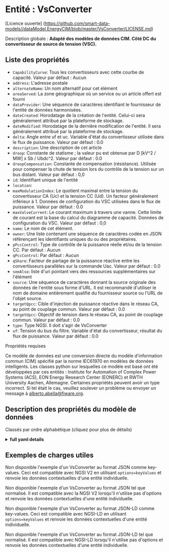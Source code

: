 Entité : VsConverter  
====================  
[Licence ouverte] (https://github.com/smart-data-models//dataModel.EnergyCIM/blob/master/VsConverter/LICENSE.md)  
Description globale : **Adapté des modèles de données CIM. Côté DC du convertisseur de source de tension (VSC).**  

## Liste des propriétés  

- `CapabilityCurve`: Tous les convertisseurs avec cette courbe de capacité. Valeur par défaut : Aucun  - `address`: L'adresse postale  - `alternateName`: Un nom alternatif pour cet élément  - `areaServed`: La zone géographique où un service ou un article offert est fourni  - `dataProvider`: Une séquence de caractères identifiant le fournisseur de l'entité de données harmonisées.  - `dateCreated`: Horodatage de la création de l'entité. Celui-ci sera généralement attribué par la plateforme de stockage.  - `dateModified`: Horodatage de la dernière modification de l'entité. Il sera généralement attribué par la plateforme de stockage.  - `delta`: Angle entre uf et uc. Variable d'état du convertisseur utilisée dans le flux de puissance. Valeur par défaut : 0.0  - `description`: Une description de cet article  - `droop`: Constante de statisme ; la valeur pu est obtenue par D [kV^2 / MW] x Sb / Ubdc^2. Valeur par défaut : 0.0  - `droopCompensation`: Constante de compensation (résistance). Utilisée pour compenser la chute de tension lors du contrôle de la tension sur un bus distant. Valeur par défaut : 0,0  - `id`: Identifiant unique de l'entité  - `location`:   - `maxModulationIndex`: Le quotient maximal entre la tension du convertisseur CA (Uc) et la tension CC (Ud). Un facteur généralement inférieur à 1. Données de configuration du VSC utilisées dans le flux de puissance. Valeur par défaut : 0.0  - `maxValveCurrent`: Le courant maximum à travers une vanne. Cette limite de courant est la base du calcul du diagramme de capacité. Données de configuration du VSC. Valeur par défaut : 0,0  - `name`: Le nom de cet élément.  - `owner`: Une liste contenant une séquence de caractères codée en JSON référençant les identifiants uniques du ou des propriétaires.  - `pPccControl`: Type de contrôle de la puissance réelle et/ou de la tension CC. Par défaut : Aucun  - `qPccControl`:  Par défaut : Aucun  - `qShare`: Facteur de partage de la puissance réactive entre les convertisseurs parallèles sur la commande Uac. Valeur par défaut : 0.0  - `seeAlso`: liste d'uri pointant vers des ressources supplémentaires sur l'élément  - `source`: Une séquence de caractères donnant la source originale des données de l'entité sous forme d'URL. Il est recommandé d'utiliser le nom de domaine entièrement qualifié du fournisseur source ou l'URL de l'objet source.  - `targetQpcc`: Cible d'injection de puissance réactive dans le réseau CA, au point de couplage commun. Valeur par défaut : 0.0  - `targetUpcc`: Objectif de tension dans le réseau CA, au point de couplage commun. Valeur par défaut : 0.0  - `type`: Type NGSI. Il doit s'agir de VsConverter  - `uf`: Tension du bus du filtre. Variable d'état du convertisseur, résultat du flux de puissance. Valeur par défaut : 0.0    
Propriétés requises  
Ce modèle de données est une conversion directe du modèle d'information commun (CIM) spécifié par la norme IEC61970 en modèles de données intelligents. Les classes python sur lesquelles ce modèle est basé ont été développées par ces entités : Institute for Automation of Complex Power Systems (ACS), EON Energy Research Center (EONERC) et RWTH University Aachen, Allemagne. Certaines propriétés peuvent avoir un type incorrect. Si tel était le cas, veuillez soulever un problème ou envoyer un message à alberto.abella@fiware.org.  
## Description des propriétés du modèle de données  
Classés par ordre alphabétique (cliquez pour plus de détails)  
<details><summary><strong>full yaml details</strong></summary>    
```yaml  
VsConverter:    
  description: 'Adapted from CIM data models. DC side of the voltage source converter (VSC).'    
  properties:    
    CapabilityCurve:    
      description: 'All converters with this capability curve. Default: None'    
      type: number    
      x-ngsi:    
        model: https://schema.org/Number    
    address:    
      description: 'The mailing address'    
      properties:    
        addressCountry:    
          description: 'Property. The country. For example, Spain. Model:''https://schema.org/addressCountry'''    
          type: string    
        addressLocality:    
          description: 'Property. The locality in which the street address is, and which is in the region. Model:''https://schema.org/addressLocality'''    
          type: string    
        addressRegion:    
          description: 'Property. The region in which the locality is, and which is in the country. Model:''https://schema.org/addressRegion'''    
          type: string    
        areaServed:    
          description: 'Property. The geographic area where a service or offered item is provided. Model:''https://schema.org/areaServed'''    
          type: string    
        postOfficeBoxNumber:    
          description: 'Property. The post office box number for PO box addresses. For example, Spain. Model:''https://schema.org/postOfficeBoxNumber'''    
          type: string    
        postalCode:    
          description: 'Property. The postal code. For example, Spain. Model:''https://schema.org/https://schema.org/postalCode'''    
          type: string    
        streetAddress:    
          description: 'Property. The street address. Model:''https://schema.org/streetAddress'''    
          type: string    
      type: Property    
      x-ngsi:    
        model: https://schema.org/address    
    alternateName:    
      description: 'An alternative name for this item'    
      type: Property    
    areaServed:    
      description: 'The geographic area where a service or offered item is provided'    
      type: Property    
      x-ngsi:    
        model: https://schema.org/Text    
    dataProvider:    
      description: 'A sequence of characters identifying the provider of the harmonised data entity.'    
      type: Property    
    dateCreated:    
      description: 'Entity creation timestamp. This will usually be allocated by the storage platform.'    
      format: date-time    
      type: Property    
    dateModified:    
      description: 'Timestamp of the last modification of the entity. This will usually be allocated by the storage platform.'    
      format: date-time    
      type: Property    
    delta:    
      description: 'Angle between uf and uc. Converter state variable used in power flow. Default: 0.0'    
      type: number    
      x-ngsi:    
        model: https://schema.org/Number    
    description:    
      description: 'A description of this item'    
      type: Property    
    droop:    
      description: 'Droop constant; pu value is obtained as D [kV^2 / MW] x Sb / Ubdc^2. Default: 0.0'    
      type: number    
      x-ngsi:    
        model: https://schema.org/Number    
    droopCompensation:    
      description: 'Compensation (resistance) constant. Used to compensate for voltage drop when controlling voltage at a distant bus. Default: 0.0'    
      type: number    
      x-ngsi:    
        model: https://schema.org/Number    
    id:    
      anyOf: &vsconverter_-_properties_-_owner_-_items_-_anyof    
        - description: 'Property. Identifier format of any NGSI entity'    
          maxLength: 256    
          minLength: 1    
          pattern: ^[\w\-\.\{\}\$\+\*\[\]`|~^@!,:\\]+$    
          type: string    
        - description: 'Property. Identifier format of any NGSI entity'    
          format: uri    
          type: string    
      description: 'Unique identifier of the entity'    
      type: Property    
    location:    
      $id: https://geojson.org/schema/Geometry.json    
      $schema: "http://json-schema.org/draft-07/schema#"    
      oneOf:    
        - properties:    
            bbox:    
              items:    
                type: number    
              minItems: 4    
              type: array    
            coordinates:    
              items:    
                type: number    
              minItems: 2    
              type: array    
            type:    
              enum:    
                - Point    
              type: string    
          required:    
            - type    
            - coordinates    
          title: 'GeoJSON Point'    
          type: object    
        - properties:    
            bbox:    
              items:    
                type: number    
              minItems: 4    
              type: array    
            coordinates:    
              items:    
                items:    
                  type: number    
                minItems: 2    
                type: array    
              minItems: 2    
              type: array    
            type:    
              enum:    
                - LineString    
              type: string    
          required:    
            - type    
            - coordinates    
          title: 'GeoJSON LineString'    
          type: object    
        - properties:    
            bbox:    
              items:    
                type: number    
              minItems: 4    
              type: array    
            coordinates:    
              items:    
                items:    
                  items:    
                    type: number    
                  minItems: 2    
                  type: array    
                minItems: 4    
                type: array    
              type: array    
            type:    
              enum:    
                - Polygon    
              type: string    
          required:    
            - type    
            - coordinates    
          title: 'GeoJSON Polygon'    
          type: object    
        - properties:    
            bbox:    
              items:    
                type: number    
              minItems: 4    
              type: array    
            coordinates:    
              items:    
                items:    
                  type: number    
                minItems: 2    
                type: array    
              type: array    
            type:    
              enum:    
                - MultiPoint    
              type: string    
          required:    
            - type    
            - coordinates    
          title: 'GeoJSON MultiPoint'    
          type: object    
        - properties:    
            bbox:    
              items:    
                type: number    
              minItems: 4    
              type: array    
            coordinates:    
              items:    
                items:    
                  items:    
                    type: number    
                  minItems: 2    
                  type: array    
                minItems: 2    
                type: array    
              type: array    
            type:    
              enum:    
                - MultiLineString    
              type: string    
          required:    
            - type    
            - coordinates    
          title: 'GeoJSON MultiLineString'    
          type: object    
        - properties:    
            bbox:    
              items:    
                type: number    
              minItems: 4    
              type: array    
            coordinates:    
              items:    
                items:    
                  items:    
                    items:    
                      type: number    
                    minItems: 2    
                    type: array    
                  minItems: 4    
                  type: array    
                type: array    
              type: array    
            type:    
              enum:    
                - MultiPolygon    
              type: string    
          required:    
            - type    
            - coordinates    
          title: 'GeoJSON MultiPolygon'    
          type: object    
      title: 'GeoJSON Geometry'    
    maxModulationIndex:    
      description: 'The max quotient between the AC converter voltage (Uc) and DC voltage (Ud). A factor typically less than 1. VSC configuration data used in power flow. Default: 0.0'    
      type: number    
      x-ngsi:    
        model: https://schema.org/Number    
    maxValveCurrent:    
      description: 'The maximum current through a valve. This current limit is the basis for calculating the capability diagram. VSC  configuration data. Default: 0.0'    
      type: number    
      x-ngsi:    
        model: https://schema.org/Number    
    name:    
      description: 'The name of this item.'    
      type: Property    
    owner:    
      description: 'A List containing a JSON encoded sequence of characters referencing the unique Ids of the owner(s)'    
      items:    
        anyOf: *vsconverter_-_properties_-_owner_-_items_-_anyof    
        description: 'Property. Unique identifier of the entity'    
      type: Property    
    pPccControl:    
      description: 'Kind of control of real power and/or DC voltage. Default: None'    
      type: number    
      x-ngsi:    
        model: https://schema.org/Number    
    qPccControl:    
      description: ' Default: None'    
      type: number    
      x-ngsi:    
        model: https://schema.org/Number    
    qShare:    
      description: 'Reactive power sharing factor among parallel converters on Uac control. Default: 0.0'    
      type: number    
      x-ngsi:    
        model: https://schema.org/Number    
    seeAlso:    
      description: 'list of uri pointing to additional resources about the item'    
      oneOf:    
        - items:    
            - format: uri    
              type: string    
          minItems: 1    
          type: array    
        - format: uri    
          type: string    
      type: Property    
    source:    
      description: 'A sequence of characters giving the original source of the entity data as a URL. Recommended to be the fully qualified domain name of the source provider, or the URL to the source object.'    
      type: Property    
    targetQpcc:    
      description: 'Reactive power injection target in AC grid, at point of common coupling. Default: 0.0'    
      type: number    
      x-ngsi:    
        model: https://schema.org/Number    
    targetUpcc:    
      description: 'Voltage target in AC grid, at point of common coupling. Default: 0.0'    
      type: number    
      x-ngsi:    
        model: https://schema.org/Number    
    type:    
      description: 'NGSI type. It has to be VsConverter'    
      enum:    
        - VsConverter    
      type: Property    
    uf:    
      description: 'Filter bus voltage. Converter state variable, result from power flow. Default: 0.0'    
      type: number    
      x-ngsi:    
        model: https://schema.org/Number    
  required: []    
  type: object    
```  
</details>    
## Exemples de charges utiles  
Non disponible l'exemple d'un VsConverter au format JSON comme key-values. Ceci est compatible avec NGSI V2 en utilisant `options=keyValues` et renvoie les données contextuelles d'une entité individuelle.  
Non disponible l'exemple d'un VsConverter au format JSON tel que normalisé. Il est compatible avec la NGSI V2 lorsqu'il n'utilise pas d'options et renvoie les données contextuelles d'une entité individuelle.  
Non disponible l'exemple d'un VsConverter au format JSON-LD comme key-values. Ceci est compatible avec NGSI-LD en utilisant `options=keyValues` et renvoie les données contextuelles d'une entité individuelle.  
Non disponible l'exemple d'un VsConverter au format JSON-LD tel que normalisé. Il est compatible avec NGSI-LD lorsqu'il n'utilise pas d'options et renvoie les données contextuelles d'une entité individuelle.  
